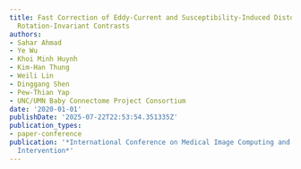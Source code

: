 ```yaml
---
title: Fast Correction of Eddy-Current and Susceptibility-Induced Distortions Using
  Rotation-Invariant Contrasts
authors:
- Sahar Ahmad
- Ye Wu
- Khoi Minh Huynh
- Kim-Han Thung
- Weili Lin
- Dinggang Shen
- Pew-Thian Yap
- UNC/UMN Baby Connectome Project Consortium
date: '2020-01-01'
publishDate: '2025-07-22T22:53:54.351335Z'
publication_types:
- paper-conference
publication: '*International Conference on Medical Image Computing and Computer-Assisted
  Intervention*'
---
```

